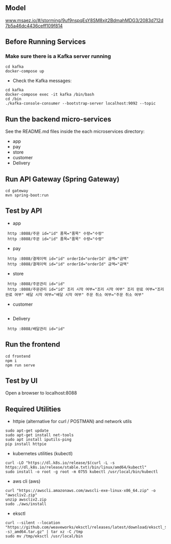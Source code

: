 # 

## Model
www.msaez.io/#/storming/9uf9nspqEsY8SM8xjt2BdmahMDG3/2083d712d7b5a46dc4436ceff109f814

## Before Running Services
### Make sure there is a Kafka server running
```
cd kafka
docker-compose up
```
- Check the Kafka messages:
```
cd kafka
docker-compose exec -it kafka /bin/bash
cd /bin
./kafka-console-consumer --bootstrap-server localhost:9092 --topic 
```

## Run the backend micro-services
See the README.md files inside the each microservices directory:

- app
- pay
- store
- customer
- Delivery


## Run API Gateway (Spring Gateway)
```
cd gateway
mvn spring-boot:run
```

## Test by API
- app
```
 http :8088/주문 id="id" 품목="품목" 수량="수량" 
 http :8088/주문 id="id" 품목="품목" 수량="수량" 
```
- pay
```
 http :8088/결제이력 id="id" orderId="orderId" 금액="금액" 
 http :8088/결제이력 id="id" orderId="orderId" 금액="금액" 
```
- store
```
 http :8088/주문관리 id="id" 
 http :8088/주문관리 id="id" 조리 시작 여부="조리 시작 여부" 조리 완료 여부="조리 완료 여부" 배달 시작 여부="배달 시작 여부" 주문 취소 여부="주문 취소 여부" 
```
- customer
```
```
- Delivery
```
 http :8088/배달관리 id="id" 
```


## Run the frontend
```
cd frontend
npm i
npm run serve
```

## Test by UI
Open a browser to localhost:8088

## Required Utilities

- httpie (alternative for curl / POSTMAN) and network utils
```
sudo apt-get update
sudo apt-get install net-tools
sudo apt install iputils-ping
pip install httpie
```

- kubernetes utilities (kubectl)
```
curl -LO "https://dl.k8s.io/release/$(curl -L -s https://dl.k8s.io/release/stable.txt)/bin/linux/amd64/kubectl"
sudo install -o root -g root -m 0755 kubectl /usr/local/bin/kubectl
```

- aws cli (aws)
```
curl "https://awscli.amazonaws.com/awscli-exe-linux-x86_64.zip" -o "awscliv2.zip"
unzip awscliv2.zip
sudo ./aws/install
```

- eksctl 
```
curl --silent --location "https://github.com/weaveworks/eksctl/releases/latest/download/eksctl_$(uname -s)_amd64.tar.gz" | tar xz -C /tmp
sudo mv /tmp/eksctl /usr/local/bin
```

